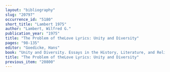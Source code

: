 ```yaml
---
layout: "bibliography"
slug: "20797"
occurrence_id: "5180"
short_title: "Lambert 1975"
author: "Lambert, Wilfred G."
publication_year: "1975"
title: "The Problem of theLove Lyrics: Unity and Diversity"
pages: "98-135"
editor: "Goedicke, Hans"
book: "Unity and Diversity. Essays in the History, Literature, and Religion of the Ancient Near East (Baltimore and London)"
title: "The Problem of theLove Lyrics: Unity and Diversity"
previous_item: "20800"
---
```

